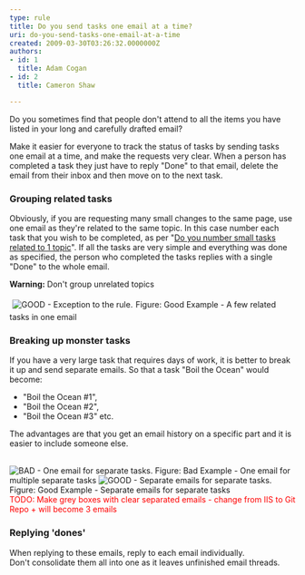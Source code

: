 ```yaml
---
type: rule
title: Do you send tasks one email at a time?
uri: do-you-send-tasks-one-email-at-a-time
created: 2009-03-30T03:26:32.0000000Z
authors:
- id: 1
  title: Adam Cogan
- id: 2
  title: Cameron Shaw

---
```




<span class='intro'> ​Do you sometimes find that people don't attend to all the items you have listed in your long and carefully drafted email? <br> </span>

<p>Make it easier for everyone to track the status of tasks by sending&#160;tasks one email at a time, and make the&#160;requests very clear. When a person has completed a task they just have to reply &quot;Done&quot; to that email, delete the email from their inbox and then move on to the next task.<br></p><h3 class="ssw15-rteElement-H3">Grouping related tasks&#160;<br></h3>
<p>Obviously, if you are requesting many&#160;small changes to the same page, use one email as they're related to the same topic. In this case&#160;number each task that you wish to be completed, as per &quot;<a href="/_layouts/15/FIXUPREDIRECT.ASPX?WebId=3dfc0e07-e23a-4cbb-aac2-e778b71166a2&amp;TermSetId=07da3ddf-0924-4cd2-a6d4-a4809ae20160&amp;TermId=072d00e3-9704-4c03-acc5-81b449d27a1c">Do you number small tasks related to 1 topic</a>&quot;. If all the tasks are very simple and everything was done as specified,&#160;the person who completed the tasks&#160;replies with a single &quot;Done&quot; to the whole email.<br></p><p><b>Warning&#58;</b> Don't group unrelated&#160;topics<br></p><p><img class="ms-rteCustom-ImageArea" alt="GOOD - Exception to the rule." src="/PublishingImages/relatedTasks.gif" style="margin&#58;5px;" /><span class="ms-rteCustom-FigureGood">Figure&#58;&#160;Good Example - A few related tasks in one email</span></p><h3 class="ssw15-rteElement-H3">Breaking up monster tasks <br></h3>
<p>If you have&#160;a very large task&#160;that requires days of work, it is better to break it up and send separate emails. So that a task &quot;Boil the Ocean&quot; would become&#58;</p><ul><li>&quot;Boil the Ocean #1&quot;,&#160;</li><li>&quot;Boil the Ocean #2&quot;,&#160;</li><li>&quot;Boil the Ocean #3&quot; etc.<br></li></ul><p>The advantages are that you get an email history on a specific part and it is easier to include someone else. <br><br></p>
<img class="ms-rteCustom-ImageArea" alt="BAD - One email for separate tasks." src="/PublishingImages/separateTasksOneEmail.gif" /> <span class="ms-rteCustom-FigureBad">Figure&#58;&#160;Bad Example - One email for multiple separate tasks</span> <img class="ms-rteCustom-ImageArea" alt="GOOD - Separate emails for separate tasks." src="/PublishingImages/separateTasksSeparateEmails.gif" /> <span class="ms-rteCustom-FigureGood">Figure&#58;&#160;Good Example - Separate emails for separate tasks <br><span style="color&#58;#ff0000;">TODO&#58; Make grey boxes with clear separated emails - change from IIS to Git Repo + will become 3 emails</span></span><h3 class="ssw15-rteElement-H3">Replying 'dones'&#160;<br></h3><p>When replying to these emails, reply to each email&#160;individually. Don't&#160;consolidate them all into one as it leaves unfinished email threads. <br></p><p><br></p>



